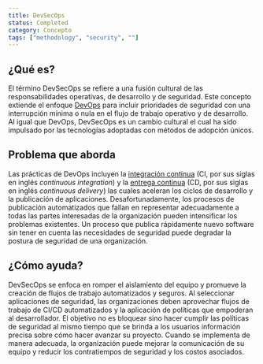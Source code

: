 ```yaml
---
title: DevSecOps 
status: Completed
category: Concepto
tags: ["methodology", "security", ""]
---
```


## ¿Qué es?

El término DevSecOps se refiere a una fusión cultural de las responsabilidades operativas, de desarrollo y de seguridad.
Este concepto extiende el enfoque [DevOps](/es/devops/) para incluir prioridades de seguridad 
con una interrupción mínima o nula en el flujo de trabajo operativo y de desarrollo.
Al igual que DevOps, DevSecOps es un cambio cultural el cual ha sido impulsado por las tecnologías adoptadas con métodos de adopción únicos. 

## Problema que aborda

Las prácticas de DevOps incluyen la [integración continua](/es/continuous-integration/) (CI, por sus siglas en inglés _continuous integration_) 
y la [entrega continua](/es/continuous-delivery/) (CD, por sus siglas en inglés _continuous delivery_)
las cuales aceleran los ciclos de desarrollo y la publicación de aplicaciones.
Desafortunadamente, los procesos de publicación automatizados que fallan en representar adecuadamente a todas las partes interesadas de la organización
pueden intensificar los problemas existentes.
Un proceso que publica rápidamente nuevo software sin tener en cuenta las necesidades de seguridad
puede degradar la postura de seguridad de una organización.

## ¿Cómo ayuda?

DevSecOps se enfoca en romper el aislamiento del equipo y promueve la creación de flujos de trabajo automatizados y seguros.
Al seleccionar aplicaciones de seguridad, las organizaciones deben aprovechar
flujos de trabajo de CI/CD automatizados y la aplicación de políticas que empoderan al desarrollador.
El objetivo no es bloquear sino hacer cumplir las políticas de seguridad
al mismo tiempo que se brinda a los usuarios información precisa sobre cómo hacer avanzar su proyecto.
Cuando se implementa de manera adecuada, la organización puede mejorar la comunicación de su equipo y
reducir los contratiempos de seguridad y los costos asociados.
